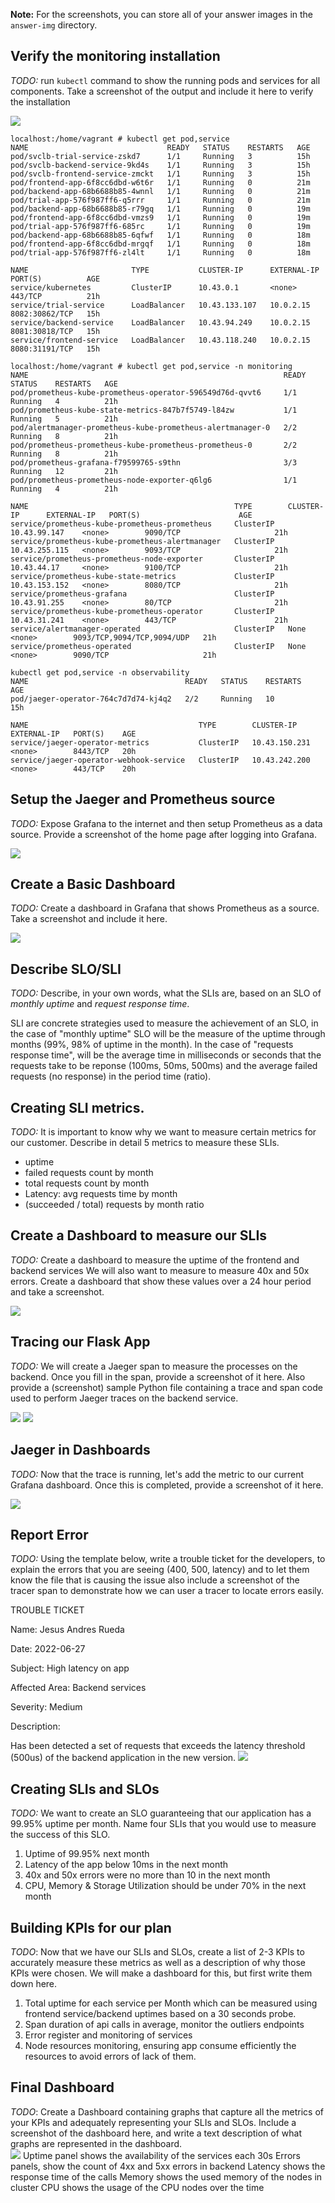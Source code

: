 **Note:** For the screenshots, you can store all of your answer images in the `answer-img` directory.

## Verify the monitoring installation

*TODO:* run `kubectl` command to show the running pods and services for all components. Take a screenshot of the output and include it here to verify the installation

![](answer-img/TODO1.jpg)
```
localhost:/home/vagrant # kubectl get pod,service
NAME                               READY   STATUS    RESTARTS   AGE
pod/svclb-trial-service-zskd7      1/1     Running   3          15h
pod/svclb-backend-service-9kd4s    1/1     Running   3          15h
pod/svclb-frontend-service-zmckt   1/1     Running   3          15h
pod/frontend-app-6f8cc6dbd-w6t6r   1/1     Running   0          21m
pod/backend-app-68b6688b85-4wnnl   1/1     Running   0          21m
pod/trial-app-576f987ff6-q5rrr     1/1     Running   0          21m
pod/backend-app-68b6688b85-r79gq   1/1     Running   0          19m
pod/frontend-app-6f8cc6dbd-vmzs9   1/1     Running   0          19m
pod/trial-app-576f987ff6-685rc     1/1     Running   0          19m
pod/backend-app-68b6688b85-6qfwf   1/1     Running   0          18m
pod/frontend-app-6f8cc6dbd-mrgqf   1/1     Running   0          18m
pod/trial-app-576f987ff6-zl4lt     1/1     Running   0          18m
 
NAME                       TYPE           CLUSTER-IP      EXTERNAL-IP   PORT(S)          AGE
service/kubernetes         ClusterIP      10.43.0.1       <none>        443/TCP          21h
service/trial-service      LoadBalancer   10.43.133.107   10.0.2.15     8082:30862/TCP   15h
service/backend-service    LoadBalancer   10.43.94.249    10.0.2.15     8081:30818/TCP   15h
service/frontend-service   LoadBalancer   10.43.118.240   10.0.2.15     8080:31191/TCP   15h
 
localhost:/home/vagrant # kubectl get pod,service -n monitoring
NAME                                                         READY   STATUS    RESTARTS   AGE
pod/prometheus-kube-prometheus-operator-596549d76d-qvvt6     1/1     Running   4          21h
pod/prometheus-kube-state-metrics-847b7f5749-l84zw           1/1     Running   5          21h
pod/alertmanager-prometheus-kube-prometheus-alertmanager-0   2/2     Running   8          21h
pod/prometheus-prometheus-kube-prometheus-prometheus-0       2/2     Running   8          21h
pod/prometheus-grafana-f79599765-s9thn                       3/3     Running   12         21h
pod/prometheus-prometheus-node-exporter-q6lg6                1/1     Running   4          21h
 
NAME                                              TYPE        CLUSTER-IP      EXTERNAL-IP   PORT(S)                      AGE
service/prometheus-kube-prometheus-prometheus     ClusterIP   10.43.99.147    <none>        9090/TCP                     21h
service/prometheus-kube-prometheus-alertmanager   ClusterIP   10.43.255.115   <none>        9093/TCP                     21h
service/prometheus-prometheus-node-exporter       ClusterIP   10.43.44.17     <none>        9100/TCP                     21h
service/prometheus-kube-state-metrics             ClusterIP   10.43.153.152   <none>        8080/TCP                     21h
service/prometheus-grafana                        ClusterIP   10.43.91.255    <none>        80/TCP                       21h
service/prometheus-kube-prometheus-operator       ClusterIP   10.43.31.241    <none>        443/TCP                      21h
service/alertmanager-operated                     ClusterIP   None            <none>        9093/TCP,9094/TCP,9094/UDP   21h
service/prometheus-operated                       ClusterIP   None            <none>        9090/TCP                     21h
 
kubectl get pod,service -n observability
NAME                                   READY   STATUS    RESTARTS   AGE
pod/jaeger-operator-764c7d7d74-kj4q2   2/2     Running   10         15h
 
NAME                                      TYPE        CLUSTER-IP      EXTERNAL-IP   PORT(S)    AGE
service/jaeger-operator-metrics           ClusterIP   10.43.150.231   <none>        8443/TCP   20h
service/jaeger-operator-webhook-service   ClusterIP   10.43.242.200   <none>        443/TCP    20h
```
## Setup the Jaeger and Prometheus source
*TODO:* Expose Grafana to the internet and then setup Prometheus as a data source. Provide a screenshot of the home page after logging into Grafana.

![](answer-img/TODO2.jpg)
 
## Create a Basic Dashboard
*TODO:* Create a dashboard in Grafana that shows Prometheus as a source. Take a screenshot and include it here.

![](answer-img/TODO3.jpg)
 
## Describe SLO/SLI
*TODO:* Describe, in your own words, what the SLIs are, based on an SLO of *monthly uptime* and *request response time*.

SLI are concrete strategies used to measure the achievement of an SLO, in the case of "monthly uptime" SLO will be
the measure of the uptime through months (99%, 98% of uptime in the month).  In the case of
"requests response time", will be the average time in milliseconds or seconds that the requests take to be reponse (100ms, 50ms, 500ms)
and the average failed requests (no response) in the period time (ratio).
 
 
## Creating SLI metrics.
*TODO:* It is important to know why we want to measure certain metrics for our customer. Describe in detail 5 metrics to measure these SLIs. 

+ uptime
+ failed requests count by month
+ total requests count by month
+ Latency: avg requests time by month
+ (succeeded / total) requests by month ratio
 
 
## Create a Dashboard to measure our SLIs
*TODO:* Create a dashboard to measure the uptime of the frontend and backend services We will also want to measure to measure 40x and 50x errors. Create a dashboard that show these values over a 24 hour period and take a screenshot.

![](answer-img/TODO4.jpg)
 
## Tracing our Flask App
*TODO:*  We will create a Jaeger span to measure the processes on the backend. Once you fill in the span, provide a screenshot of it here. Also provide a (screenshot) sample Python file containing a trace and span code used to perform Jaeger traces on the backend service.

![](answer-img/jaeger-trace.jpg)
![](answer-img/jaeger-trace-code.jpg)
 
## Jaeger in Dashboards
*TODO:* Now that the trace is running, let's add the metric to our current Grafana dashboard. Once this is completed, provide a screenshot of it here.

![](answer-img/dashboard-tracing1.jpg)
 
## Report Error
*TODO:* Using the template below, write a trouble ticket for the developers, to explain the errors that you are seeing (400, 500, latency) and to let them know the file that is causing the issue also include a screenshot of the tracer span to demonstrate how we can user a tracer to locate errors easily.

TROUBLE TICKET

Name:
Jesus Andres Rueda 

Date: 
2022-06-27 

Subject:
High latency on app 

Affected Area:
Backend services 

Severity:
Medium 

Description:


Has been detected a set of requests that exceeds the latency threshold (500us) of the backend application in the new version.
![](answer-img/ticket-evidence1.jpg)
 
## Creating SLIs and SLOs
*TODO:* We want to create an SLO guaranteeing that our application has a 99.95% uptime per month. Name four SLIs that you would use to measure the success of this SLO.

1. Uptime of 99.95% next month
2. Latency of the app below 10ms in the next month
3. 40x and 50x errors were no more than 10 in the next month
4. CPU, Memory & Storage Utilization should be under 70% in the next month
 
## Building KPIs for our plan
*TODO*: Now that we have our SLIs and SLOs, create a list of 2-3 KPIs to accurately measure these metrics as well as a description of why those KPIs were chosen. We will make a dashboard for this, but first write them down here.

1. Total uptime for each service per Month which can be measured using frontend service/backend uptimes based on a 30 seconds probe.
2. Span duration of api calls in average, monitor the outliers endpoints
3. Error register and monitoring of services
4. Node resources monitoring, ensuring app consume efficiently the resources to avoid errors of lack of them.
 
## Final Dashboard
*TODO*: Create a Dashboard containing graphs that capture all the metrics of your KPIs and adequately representing your SLIs and SLOs. Include a screenshot of the dashboard here, and write a text description of what graphs are represented in the dashboard.  
![](answer-img/dashboard-final.jpg)
Uptime panel shows the availability of the services each 30s
Errors panels, show the count of 4xx and 5xx errors in backend
Latency shows the response time of the calls
Memory shows the used memory of the nodes in cluster
CPU shows the usage of the CPU nodes over the time
